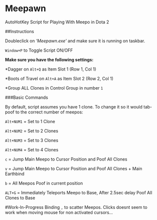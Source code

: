 # Meepawn
AutoHotKey Script for Playing With Meepo in Dota 2

##Instructions

Doubleclick on *'Meepawn.exe'* and make sure it is running on taskbar.

`Window+P` to Toggle Script ON/OFF

**Make sure you have the following settings:**

*Dagger on `Alt+Q` as Item Slot 1 (Row 1, Col 1)

*Boots of Travel on `Alt+A` as Item Slot 2 (Row 2, Col 1)

*Group ALL Clones in Control Group in number `1`

###Basic Commands

By default, script assumes you have 1 clone. To change it so it would tab-poof to the correct number of meepos:


`Alt+NUM1` = Set to 1 Clone

`Alt+NUM2` = Set to 2 Clones

`Alt+NUM3` = Set to 3 Clones

`Alt+NUM4` = Set to 4 Clones


`c` = Jump Main Meepo to Cursor Position and Poof All Clones

`v` = Jump Main Meepo to Cursor Position and Poof All Clones + Main Earthbind

`b` = All Meepos Poof in current position

`ALT+G` = Immediately Teleports Meepo to Base, After 2.5sec delay Poof All Clones to Base

#Work-In-Progress
Binding `,` to scatter Meepos. Clicks doesnt seem to work when moving mouse for non activated cursors...
